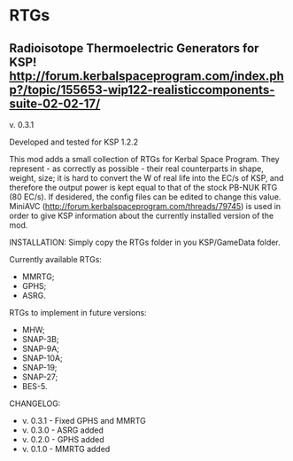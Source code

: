 # RTGs
Radioisotope Thermoelectric Generators for KSP!
http://forum.kerbalspaceprogram.com/index.php?/topic/155653-wip122-realisticcomponents-suite-02-02-17/
---------------------------------------------------
v. 0.3.1

Developed and tested for KSP 1.2.2

This mod adds a small collection of RTGs for Kerbal Space Program. They represent - as correctly as possible - their real counterparts in shape, weight, size; it is hard to convert the W of real life into the EC/s of KSP, and therefore the output power is kept equal to that of the stock PB-NUK RTG (80 EC/s). If desidered, the config files can be edited to change this value.
MiniAVC (http://forum.kerbalspaceprogram.com/threads/79745) is used in order to give KSP information about the currently installed version of the mod.

INSTALLATION:
Simply copy the RTGs folder in you KSP/GameData folder.

Currently available RTGs:

- MMRTG;
- GPHS;
- ASRG.

RTGs to implement in future versions:

- MHW;
- SNAP-3B;
- SNAP-9A;
- SNAP-10A;
- SNAP-19;
- SNAP-27;
- BES-5.

CHANGELOG:

- v. 0.3.1 - Fixed GPHS and MMRTG
- v. 0.3.0 - ASRG added
- v. 0.2.0 - GPHS added
- v. 0.1.0 - MMRTG added
